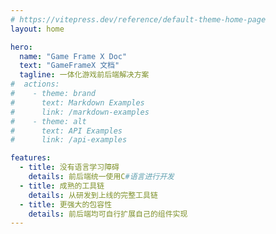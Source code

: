```yaml
---
# https://vitepress.dev/reference/default-theme-home-page
layout: home

hero:
  name: "Game Frame X Doc"
  text: "GameFrameX 文档"
  tagline: 一体化游戏前后端解决方案
#  actions:
#    - theme: brand
#      text: Markdown Examples
#      link: /markdown-examples
#    - theme: alt
#      text: API Examples
#      link: /api-examples

features:
  - title: 没有语言学习障碍
    details: 前后端统一使用C#语言进行开发
  - title: 成熟的工具链
    details: 从研发到上线的完整工具链
  - title: 更强大的包容性
    details: 前后端均可自行扩展自己的组件实现
---
```


